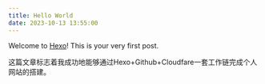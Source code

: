 ```yaml
---
title: Hello World
date: 2023-10-13 13:55:00
---
```

Welcome to [Hexo](https://hexo.io/)! This is your very first post. 

这篇文章标志着我成功地能够通过Hexo+Github+Cloudfare一套工作链完成个人网站的搭建。
